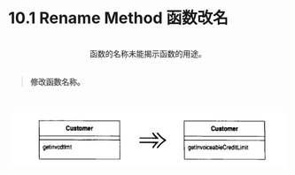 # 10.1 Rename Method 函数改名

<br>

<center>函数的名称未能揭示函数的用途。</center>

<br>

> **修改函数名称。**

<br>

![image-20210927233015829](https://raw.githubusercontent.com/huxiaoning/img/master/image-20210927233015829.png)

<br>

